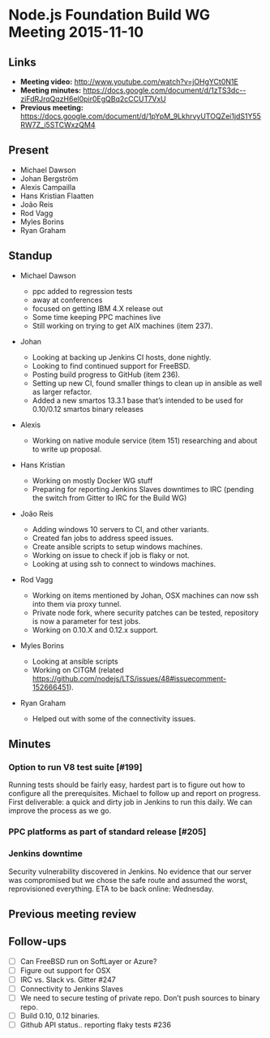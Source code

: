 # Node.js Foundation Build WG Meeting 2015-11-10

## Links

* **Meeting video:** http://www.youtube.com/watch?v=jOHgYCt0N1E
* **Meeting minutes:** https://docs.google.com/document/d/1zTS3dc--ziFdRJrqQqzH6el0pir0EgQBq2cCCUT7VxU
* **Previous meeting:** https://docs.google.com/document/d/1pYpM_9LkhrvyUTOQZei1jdS1Y55RW7Z_i5STCWxzQM4

## Present

* Michael Dawson
* Johan Bergström
* Alexis Campailla
* Hans Kristian Flaatten
* João Reis
* Rod Vagg
* Myles Borins
* Ryan Graham

## Standup

* Michael Dawson
  * ppc added to regression tests
  * away at conferences
  * focused on getting IBM 4.X release out
  * Some time keeping PPC machines live
  * Still working on trying to get AIX machines (item 237).

* Johan
  * Looking at backing up Jenkins CI hosts, done nightly.
  * Looking to find continued support for FreeBSD.
  * Posting build progress to GitHub (item 236).
  * Setting up new CI, found smaller things to clean up in ansible as well as
    larger refactor.
  * Added a new smartos 13.3.1 base that’s intended to be used for 0.10/0.12
    smartos binary releases

* Alexis
  * Working on native module service (item 151) researching and about to write
    up proposal.

* Hans Kristian
  * Working on mostly Docker WG stuff
  * Preparing for reporting Jenkins Slaves downtimes to IRC (pending the switch
    from Gitter to IRC for the Build WG)

* João Reis
  * Adding windows 10 servers to CI, and other variants.
  * Created fan jobs to address speed issues.
  * Create ansible scripts to setup windows machines.
  * Working on issue to check if job is flaky or not.
  * Looking at using ssh to connect to windows machines.

* Rod Vagg
  * Working on items mentioned by Johan, OSX machines can now ssh into them via
    proxy tunnel.
  * Private node fork, where security patches can be tested, repository is now a
    parameter for test jobs.
  * Working on 0.10.X and 0.12.x support.

* Myles Borins
  * Looking at ansible scripts
  * Working on CITGM (related https://github.com/nodejs/LTS/issues/48#issuecomment-152666451).

* Ryan Graham
  * Helped out with some of the connectivity issues.

## Minutes

### Option to run V8 test suite [#199]

Running tests should be fairly easy, hardest part is to figure out how to
configure all the prerequisites. Michael to follow up and report on progress.
First deliverable: a quick and dirty job in Jenkins to run this daily. We can
improve the process as we go.

### PPC platforms as part of standard release [#205]

### Jenkins downtime

Security vulnerability discovered in Jenkins. No evidence that our server was
compromised but we chose the safe route and assumed the worst, reprovisioned
everything.  ETA to be back online: Wednesday.

## Previous meeting review

## Follow-ups

* [ ] Can FreeBSD run on SoftLayer or Azure?
* [ ] Figure out support for OSX
* [ ] IRC vs. Slack vs. Gitter #247
* [ ] Connectivity to Jenkins Slaves
* [ ] We need to secure testing of private repo. Don’t push sources to binary repo.
* [ ] Build 0.10, 0.12 binaries.
* [ ] Github API status.. reporting flaky tests #236
